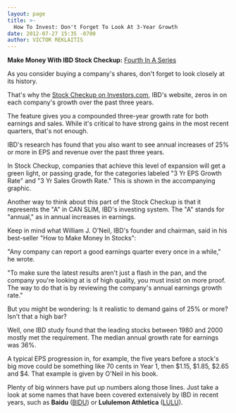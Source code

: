 ```yaml
---
layout: page
title: >-
  How To Invest: Don't Forget To Look At 3-Year Growth
date: 2012-07-27 15:35 -0700
author: VICTOR REKLAITIS
---
```





**Make Money With IBD Stock Checkup:** [Fourth In A Series](http://news.investors.com/specialreport/618220/201207251420/make-money-with-ibd-stock-checkup.aspx)

  

As you consider buying a company's shares, don't forget to look closely at its history.

  

That's why the [Stock Checkup on Investors.com](http://research.investors.com/stockcheckup.aspx), IBD's website, zeros in on each company's growth over the past three years.

  

The feature gives you a compounded three-year growth rate for both earnings and sales. While it's critical to have strong gains in the most recent quarters, that's not enough.

  

IBD's research has found that you also want to see annual increases of 25% or more in EPS and revenue over the past three years.

  

In Stock Checkup, companies that achieve this level of expansion will get a green light, or passing grade, for the categories labeled "3 Yr EPS Growth Rate" and "3 Yr Sales Growth Rate." This is shown in the accompanying graphic.

  

Another way to think about this part of the Stock Checkup is that it represents the "A" in CAN SLIM, IBD's investing system. The "A" stands for "annual," as in annual increases in earnings.

  

Keep in mind what William J. O'Neil, IBD's founder and chairman, said in his best-seller "How to Make Money In Stocks":

  

"Any company can report a good earnings quarter every once in a while," he wrote.

  

"To make sure the latest results aren't just a flash in the pan, and the company you're looking at is of high quality, you must insist on more proof. The way to do that is by reviewing the company's annual earnings growth rate."

  

But you might be wondering: Is it realistic to demand gains of 25% or more? Isn't that a high bar?

  

Well, one IBD study found that the leading stocks between 1980 and 2000 mostly met the requirement. The median annual growth rate for earnings was 36%.

  

A typical EPS progression in, for example, the five years before a stock's big move could be something like 70 cents in Year 1, then \$1.15, \$1.85, \$2.65 and \$4. That example is given by O'Neil in his book.

  

Plenty of big winners have put up numbers along those lines. Just take a look at some names that have been covered extensively by IBD in recent years, such as **Baidu** ([BIDU](https://research.investors.com/quote.aspx?symbol=BIDU)) or **Lululemon Athletica** ([LULU](https://research.investors.com/quote.aspx?symbol=LULU)).




